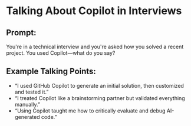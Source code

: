 # Talking About Copilot in Interviews

## Prompt:
You're in a technical interview and you're asked how you solved a recent project. You used Copilot—what do you say?

## Example Talking Points:
- “I used GitHub Copilot to generate an initial solution, then customized and tested it.”
- “I treated Copilot like a brainstorming partner but validated everything manually.”
- “Using Copilot taught me how to critically evaluate and debug AI-generated code.”

